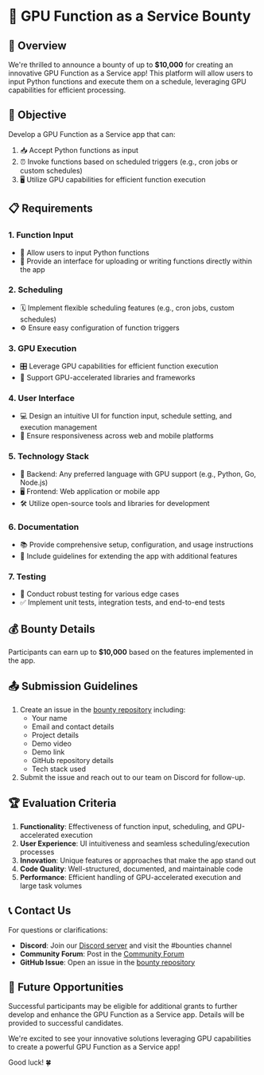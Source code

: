 # 🚀 GPU Function as a Service Bounty

## 🌟 Overview

We're thrilled to announce a bounty of up to **$10,000** for creating an innovative GPU Function as a Service app! This platform will allow users to input Python functions and execute them on a schedule, leveraging GPU capabilities for efficient processing.

## 🎯 Objective

Develop a GPU Function as a Service app that can:

1. 📥 Accept Python functions as input
2. ⏰ Invoke functions based on scheduled triggers (e.g., cron jobs or custom schedules)
3. 🖥️ Utilize GPU capabilities for efficient function execution

## 📋 Requirements

### 1. Function Input

- 🐍 Allow users to input Python functions
- 📝 Provide an interface for uploading or writing functions directly within the app

### 2. Scheduling

- 🗓️ Implement flexible scheduling features (e.g., cron jobs, custom schedules)
- ⚙️ Ensure easy configuration of function triggers

### 3. GPU Execution

- 🎛️ Leverage GPU capabilities for efficient function execution
- 🔌 Support GPU-accelerated libraries and frameworks

### 4. User Interface

- 💻 Design an intuitive UI for function input, schedule setting, and execution management
- 📱 Ensure responsiveness across web and mobile platforms

### 5. Technology Stack

- 🔧 Backend: Any preferred language with GPU support (e.g., Python, Go, Node.js)
- 🖥️ Frontend: Web application or mobile app
- 🛠️ Utilize open-source tools and libraries for development

### 6. Documentation

- 📚 Provide comprehensive setup, configuration, and usage instructions
- 📝 Include guidelines for extending the app with additional features

### 7. Testing

- 🧪 Conduct robust testing for various edge cases
- ✅ Implement unit tests, integration tests, and end-to-end tests

## 💰 Bounty Details

Participants can earn up to **$10,000** based on the features implemented in the app.

## 📤 Submission Guidelines

1. Create an issue in the [bounty repository](https://github.com/spheronfdn/sos-ai-bounty) including:
   - Your name
   - Email and contact details
   - Project details
   - Demo video
   - Demo link
   - GitHub repository details
   - Tech stack used
2. Submit the issue and reach out to our team on Discord for follow-up.

## 🏆 Evaluation Criteria

1. **Functionality**: Effectiveness of function input, scheduling, and GPU-accelerated execution
2. **User Experience**: UI intuitiveness and seamless scheduling/execution processes
3. **Innovation**: Unique features or approaches that make the app stand out
4. **Code Quality**: Well-structured, documented, and maintainable code
5. **Performance**: Efficient handling of GPU-accelerated execution and large task volumes

## 📞 Contact Us

For questions or clarifications:

- **Discord**: Join our [Discord server](https://sphn.wiki/discord) and visit the #bounties channel
- **Community Forum**: Post in the [Community Forum](https://community.spheron.network/)
- **GitHub Issue**: Open an issue in the [bounty repository](https://github.com/spheronfdn/sos-ai-bounty/issues)

## 🚀 Future Opportunities

Successful participants may be eligible for additional grants to further develop and enhance the GPU Function as a Service app. Details will be provided to successful candidates.

We're excited to see your innovative solutions leveraging GPU capabilities to create a powerful GPU Function as a Service app!

Good luck! 🍀
